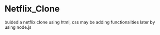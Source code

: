 # Netflix_Clone
buided a netflix clone using html, css may be adding functionalities later by using node.js
